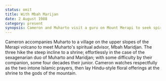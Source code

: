 ```yaml
---
status: omit
title: With Mbah Marijan
date: 2 August 1988 
category: present
synopsis: Cameron and Muharto visit a guru on Mount Merapi to seek spiritual support for the success of their investigation. 
---
```

Cameron accompanies Muharto to a village on the
upper slopes of the Merapi volcano to meet Muharto's spiritual advisor,
Mbah Maridjan. The three hike the steep incline to a shrine;
effortlessly in the case of the sexagenarian duo of Muharto and
Maridjan; with some difficulty by their companion, some four decades
their junior. Cameron watches respectfully as the two intone Islamic
prayers, then lay Hindu-style floral offerings at the shrine to the gods
of the mountain.